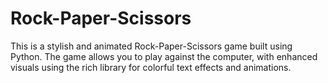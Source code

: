 # Rock-Paper-Scissors
This is a stylish and animated Rock-Paper-Scissors game built using Python. The game allows you to play against the computer, with enhanced visuals using the rich library for colorful text effects and animations.
